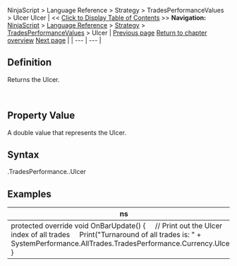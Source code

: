 ﻿
NinjaScript > Language Reference > Strategy > TradesPerformanceValues > Ulcer
Ulcer
| << [Click to Display Table of Contents](ulcer.md) >> **Navigation:**     [NinjaScript](ninjascript.md) > [Language Reference](language_reference_wip.md) > [Strategy](strategy.md) > [TradesPerformanceValues](tradesperformancevalues.md) > Ulcer | [Previous page](turnaround.md) [Return to chapter overview](tradesperformancevalues.md) [Next page](waitforococlosingbracket.md) |
| --- | --- |
## Definition
Returns the Ulcer.  

 
## Property Value
A double value that represents the Ulcer.
 
## Syntax
<TradeCollection>.TradesPerformance.<TradesPerformanceValues>.Ulcer

## Examples
| ns |
| --- |
| protected override void OnBarUpdate() {      // Print out the Ulcer index of all trades      Print("Turnaround of all trades is: " + SystemPerformance.AllTrades.TradesPerformance.Currency.Ulcer); } |
